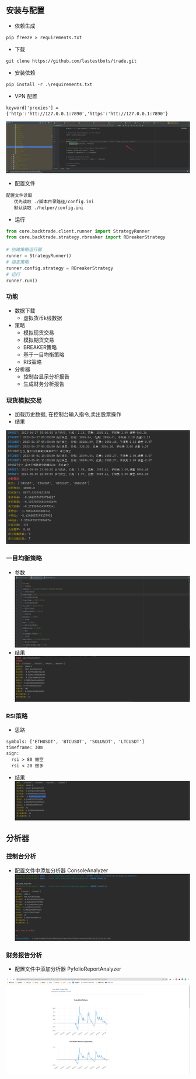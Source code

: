 ## 安装与配置

- 依赖生成

```
pip freeze > requirements.txt
```

- 下载

```
git clone https://github.com/lastestbots/trade.git
```

- 安装依赖

```
pip install -r .\requirements.txt
```

- VPN 配置

``` 
keyword['proxies'] = {'http':'htt://127.0.0.1:7890','https':'htt://127.0.0.1:7890'}
```

![img.png](img.png)

- 配置文件

```
配置文件读取
   优先读取 ./脚本目录路径/config.ini 
   默认读取 ./helper/config.ini  
```

- 运行

```python
from core.backtrade.client.runner import StrategyRunner
from core.backtrade.strategy.rbreaker import RBreakerStrategy

# 创建策略运行器
runner = StrategyRunner()
# 指定策略
runner.config.strategy = RBreakerStrategy
# 运行
runner.run()
```

### 功能

- 数据下载
    - 虚拟货币k线数据
- 策略
    - 模拟现货交易
    - 模拟期货交易
    - BREAKER策略
    - 基于一目均衡策略
    - RIS策略
- 分析器
    - 控制台显示分析报告
    - 生成财务分析报告

### 现货模拟交易

- 加载历史数据, 在控制台输入指令,卖出股票操作
- 结果

![img_8.png](img_8.png)

### 一目均衡策略

- 参数
  ![img_9.png](img_9.png)
- 结果
  ![img_10.png](img_10.png)

### RSI策略

- 思路

```
symbols: ['ETHUSDT', 'BTCUSDT', 'SOLUSDT', 'LTCUSDT']
timeframe: 30m
sign: 
  rsi > 80 做空
  rsi < 20 做多

```

- 结果
  ![img_14.png](img_14.png)

## 分析器

### 控制台分析

- 配置文件中添加分析器 ConsoleAnalyzer
  ![img_6.png](img_6.png)

### 财务报告分析

- 配置文件中添加分析器 PyfolioReportAnalyzer

![img_12.png](img_12.png)